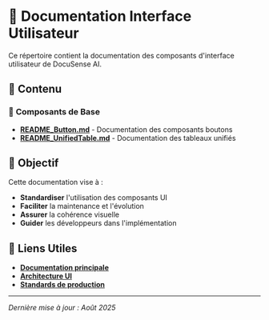 # 🎨 Documentation Interface Utilisateur

Ce répertoire contient la documentation des composants d'interface utilisateur de DocuSense AI.

## 📁 Contenu

### 🔘 **Composants de Base**
- **[README_Button.md](README_Button.md)** - Documentation des composants boutons
- **[README_UnifiedTable.md](README_UnifiedTable.md)** - Documentation des tableaux unifiés

## 🎯 Objectif

Cette documentation vise à :
- **Standardiser** l'utilisation des composants UI
- **Faciliter** la maintenance et l'évolution
- **Assurer** la cohérence visuelle
- **Guider** les développeurs dans l'implémentation

## 🔗 Liens Utiles

- **[Documentation principale](../README.md)**
- **[Architecture UI](../developers/ARCHITECTURE.md)**
- **[Standards de production](../production/STANDARDS.md)**

---

*Dernière mise à jour : Août 2025*

